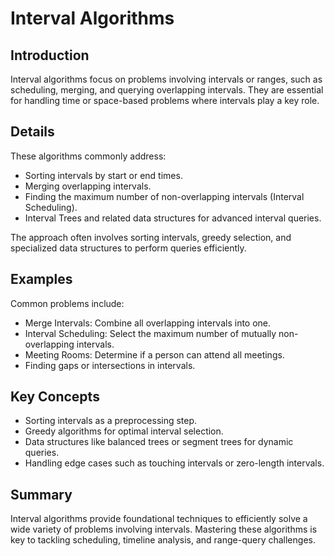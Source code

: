 # Interval Algorithms

## Introduction

Interval algorithms focus on problems involving intervals or ranges, such as scheduling, merging, and querying overlapping intervals. They are essential for handling time or space-based problems where intervals play a key role.

## Details

These algorithms commonly address:

- Sorting intervals by start or end times.
- Merging overlapping intervals.
- Finding the maximum number of non-overlapping intervals (Interval Scheduling).
- Interval Trees and related data structures for advanced interval queries.

The approach often involves sorting intervals, greedy selection, and specialized data structures to perform queries efficiently.

## Examples

Common problems include:

- Merge Intervals: Combine all overlapping intervals into one.
- Interval Scheduling: Select the maximum number of mutually non-overlapping intervals.
- Meeting Rooms: Determine if a person can attend all meetings.
- Finding gaps or intersections in intervals.

## Key Concepts

- Sorting intervals as a preprocessing step.
- Greedy algorithms for optimal interval selection.
- Data structures like balanced trees or segment trees for dynamic queries.
- Handling edge cases such as touching intervals or zero-length intervals.

## Summary

Interval algorithms provide foundational techniques to efficiently solve a wide variety of problems involving intervals. Mastering these algorithms is key to tackling scheduling, timeline analysis, and range-query challenges.
